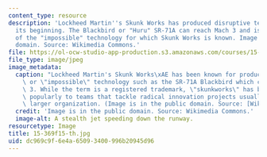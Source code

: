 ```yaml
---
content_type: resource
description: 'Lockheed Martin''s Skunk Works has produced disruptive technology since
  its beginning. The Blackbird or "Huru" SR-71A can reach Mach 3 and is an example
  of the "impossible" technology for which Skunk Works is known. Image is in the public
  domain. Source: Wikimedia Commons.'
file: https://ol-ocw-studio-app-production.s3.amazonaws.com/courses/15-369-seminar-in-corporate-entrepreneurship-fall-2015/dc969c9f6e4a65093400996b20945d96_15-369f15-th.jpg
file_type: image/jpeg
image_metadata:
  caption: "Lockheed Martin's Skunk Works\xAE has been known for producing disruptive\
    \ or \"impossible\" technology such as the SR-71A Blackbird which can reach Mach\
    \ 3. While the term is a registered trademark, \"skunkworks\" has been applied\
    \ popularly to teams that tackle radical innovation projects usually within a\
    \ larger organization. (Image is in the public domain. Source: [Wikimedia Commons](https://commons.wikimedia.org/wiki/File:SR-71A_head-on_NASA_Dryden_1995.jpg).)"
  credit: 'Image is in the public domain. Source: Wikimedia Commons.'
  image-alt: A stealth jet speeding down the runway.
resourcetype: Image
title: 15-369f15-th.jpg
uid: dc969c9f-6e4a-6509-3400-996b20945d96
---
```

